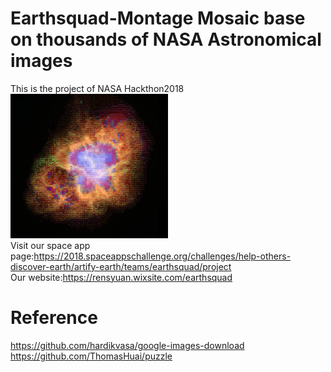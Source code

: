 # Earthsquad-Montage Mosaic base on thousands of NASA Astronomical images
This is the project of NASA Hackthon2018
</br>
<img src="https://github.com/superRenh/Earthsquad/blob/master/crab%20nebula32.jpg" width="50%" height="50%" style="float.left">
</br>
Visit our space app page:https://2018.spaceappschallenge.org/challenges/help-others-discover-earth/artify-earth/teams/earthsquad/project
</br>
Our website:https://rensyuan.wixsite.com/earthsquad

# Reference
https://github.com/hardikvasa/google-images-download
</br>
https://github.com/ThomasHuai/puzzle


